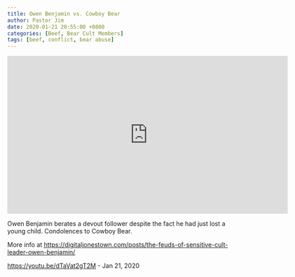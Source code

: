 ```yaml
---
title: Owen Benjamin vs. Cowboy Bear
author: Pastor Jim
date: 2020-01-21 20:55:00 +0800
categories: [Beef, Bear Cult Members]
tags: [beef, conflict, bear abuse]
---
```


<iframe width="640" height="360" scrolling="no" frameborder="0" style="border: none;" src="https://www.bitchute.com/embed/WvuzGc9z1Pz1/"></iframe>

Owen Benjamin berates a devout follower despite the fact he had just lost a young child. Condolences to Cowboy Bear.

More info at https://digitaljonestown.com/posts/the-feuds-of-sensitive-cult-leader-owen-benjamin/

https://youtu.be/dTaVat2gT2M - Jan 21, 2020

